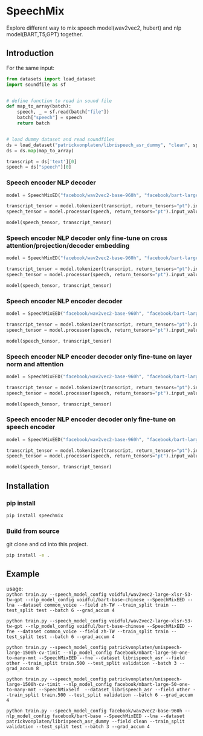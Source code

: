 # SpeechMix

Explore different way to mix speech model(wav2vec2, hubert) and nlp model(BART,T5,GPT) together.

## Introduction

For the same input:

```python
from datasets import load_dataset
import soundfile as sf


# define function to read in sound file
def map_to_array(batch):
    speech, _ = sf.read(batch["file"])
    batch["speech"] = speech
    return batch


# load dummy dataset and read soundfiles
ds = load_dataset("patrickvonplaten/librispeech_asr_dummy", "clean", split="validation")
ds = ds.map(map_to_array)

transcript = ds['text'][0]
speech = ds["speech"][0]
```

### Speech encoder NLP decoder

```python
model = SpeechMixED("facebook/wav2vec2-base-960h", "facebook/bart-large")

transcript_tensor = model.tokenizer(transcript, return_tensors="pt").input_ids
speech_tensor = model.processor(speech, return_tensors="pt").input_values

model(speech_tensor, transcript_tensor)
```

### Speech encoder NLP decoder only fine-tune on cross attention/projection/decoder embedding

```python
model = SpeechMixED("facebook/wav2vec2-base-960h", "facebook/bart-large", ftl=True)

transcript_tensor = model.tokenizer(transcript, return_tensors="pt").input_ids
speech_tensor = model.processor(speech, return_tensors="pt").input_values

model(speech_tensor, transcript_tensor)
```

### Speech encoder NLP encoder decoder

```python
model = SpeechMixEED("facebook/wav2vec2-base-960h", "facebook/bart-large")

transcript_tensor = model.tokenizer(transcript, return_tensors="pt").input_ids
speech_tensor = model.processor(speech, return_tensors="pt").input_values

model(speech_tensor, transcript_tensor)
```

### Speech encoder NLP encoder decoder only fine-tune on layer norm and attention

```python
model = SpeechMixEED("facebook/wav2vec2-base-960h", "facebook/bart-large", lna=True)

transcript_tensor = model.tokenizer(transcript, return_tensors="pt").input_ids
speech_tensor = model.processor(speech, return_tensors="pt").input_values

model(speech_tensor, transcript_tensor)
```

### Speech encoder NLP encoder decoder only fine-tune on speech encoder

```python
model = SpeechMixEED("facebook/wav2vec2-base-960h", "facebook/bart-large", fne=True)

transcript_tensor = model.tokenizer(transcript, return_tensors="pt").input_ids
speech_tensor = model.processor(speech, return_tensors="pt").input_values

model(speech_tensor, transcript_tensor)
```

## Installation

### pip install

```bash
pip install speechmix
```

### Build from source

git clone and cd into this project.

```bash
pip install -e .
```

## Example
usage:   
`python train.py --speech_model_config voidful/wav2vec2-large-xlsr-53-tw-gpt --nlp_model_config voidful/bart-base-chinese --SpeechMixEED --lna --dataset common_voice --field zh-TW --train_split train --test_split test --batch 6 --grad_accum 4`   

`python train.py --speech_model_config voidful/wav2vec2-large-xlsr-53-tw-gpt --nlp_model_config voidful/bart-base-chinese --SpeechMixEED --fne --dataset common_voice --field zh-TW --train_split train --test_split test --batch 6 --grad_accum 4`    

`python train.py --speech_model_config patrickvonplaten/unispeech-large-1500h-cv-timit --nlp_model_config facebook/mbart-large-50-one-to-many-mmt --SpeechMixEED --fne --dataset librispeech_asr --field other --train_split train.500 --test_split validation --batch 3 --grad_accum 8` 

`python train.py --speech_model_config patrickvonplaten/unispeech-large-1500h-cv-timit --nlp_model_config facebook/mbart-large-50-one-to-many-mmt --SpeechMixSelf  --dataset librispeech_asr --field other --train_split train.500 --test_split validation --batch 6 --grad_accum 4`   

`python train.py --speech_model_config facebook/wav2vec2-base-960h --nlp_model_config facebook/bart-base --SpeechMixEED --lna --dataset patrickvonplaten/librispeech_asr_dummy --field clean --train_split validation --test_split test --batch 3 --grad_accum 4`